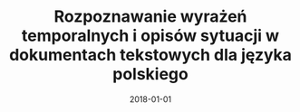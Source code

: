 ---
# Documentation: https://wowchemy.com/docs/managing-content/

title: Rozpoznawanie wyrażeń temporalnych i opisów sytuacji w dokumentach tekstowych
  dla języka polskiego
subtitle: ''
summary: ''
authors:
- kocon
tags: []
categories: []
date: '2018-01-01'
lastmod: 2022-10-07T05:06:44Z
featured: false
draft: false

# Featured image
# To use, add an image named `featured.jpg/png` to your page's folder.
# Focal points: Smart, Center, TopLeft, Top, TopRight, Left, Right, BottomLeft, Bottom, BottomRight.
image:
  caption: ''
  focal_point: ''
  preview_only: false

# Projects (optional).
#   Associate this post with one or more of your projects.
#   Simply enter your project's folder or file name without extension.
#   E.g. `projects = ["internal-project"]` references `content/project/deep-learning/index.md`.
#   Otherwise, set `projects = []`.
projects: []
publishDate: '2022-10-07T05:06:43.568243Z'
publication_types:
- '7'
abstract: ''
publication: ''
---